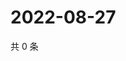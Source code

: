 # 2022-08-27

共 0 条

<!-- BEGIN WEIBO -->
<!-- 最后更新时间 Sat Aug 27 2022 22:14:12 GMT+0800 (China Standard Time) -->

<!-- END WEIBO -->
